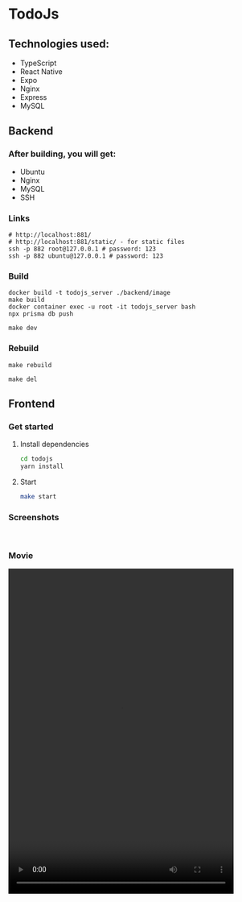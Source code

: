 # TodoJs

[//]: # (npx create-expo-app@latest --template blank-typescript)
[//]: # (docker container exec -u root -it todojs_server bash)
[//]: # (docker run -e TZ=Europe/Moscow todojs_server)
[//]: # (npx prisma db push --force-reset)

## Technologies used:

- TypeScript
- React Native
- Expo
- Nginx
- Express
- MySQL

## Backend

### After building, you will get:

- Ubuntu
- Nginx
- MySQL
- SSH

### Links

```shell
# http://localhost:881/
# http://localhost:881/static/ - for static files
ssh -p 882 root@127.0.0.1 # password: 123
ssh -p 882 ubuntu@127.0.0.1 # password: 123
```

### Build

```shell
docker build -t todojs_server ./backend/image
make build
docker container exec -u root -it todojs_server bash
npx prisma db push
```

```shell
make dev
```

### Rebuild

```shell
make rebuild
```

```shell
make del
```

## Frontend

### Get started

1. Install dependencies

   ```bash
   cd todojs
   yarn install
   ```

2. Start

   ```bash
   make start
   ```

### Screenshots

<img src="https://github.com/mizuhomizuho/todojs/blob/master/screenshots/localhost_8081_.png" alt="">

<img src="https://github.com/mizuhomizuho/todojs/blob/master/screenshots/localhost_8081_(1).png" alt="">

<img src="https://github.com/mizuhomizuho/todojs/blob/master/screenshots/localhost_8081_(2).png" alt="">

<img src="https://github.com/mizuhomizuho/todojs/blob/master/screenshots/localhost_8081_(3).png" alt="">

### Movie

<video width="448" height="646" controls>
   <source src="https://github.com/mizuhomizuho/todojs/blob/master/screenshots/888.mp4" type="video/mp4">
</video>



